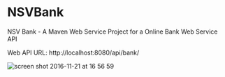 # NSVBank
NSV Bank - A Maven Web Service Project for a Online Bank Web Service API

Web API URL: http://localhost:8080/api/bank/

![screen shot 2016-11-21 at 16 56 59](https://cloud.githubusercontent.com/assets/5924811/20492256/f34972c0-b00b-11e6-83e9-e13cb83260ad.png)

